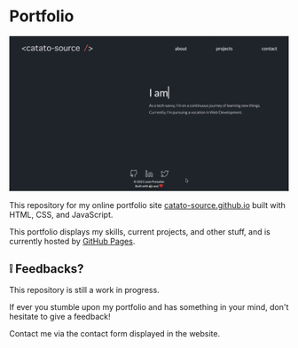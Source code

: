 # Portfolio

![catato-source.github.io](https://github.com/catato-source/catato-source.github.io/blob/master/site.gif)

This repository for my online portfolio site [catato-source.github.io](https://catato-source.github.io/) built with HTML, CSS, and JavaScript.

This portfolio displays my skills, current projects, and other stuff, and is currently hosted by [GitHub Pages](https://pages.github.com).

## :grey_exclamation: Feedbacks?
This repository is still a work in progress. 

If ever you stumble upon my portfolio and has something in your mind, don't hesitate to give a feedback!

Contact me via the contact form displayed in the website.
